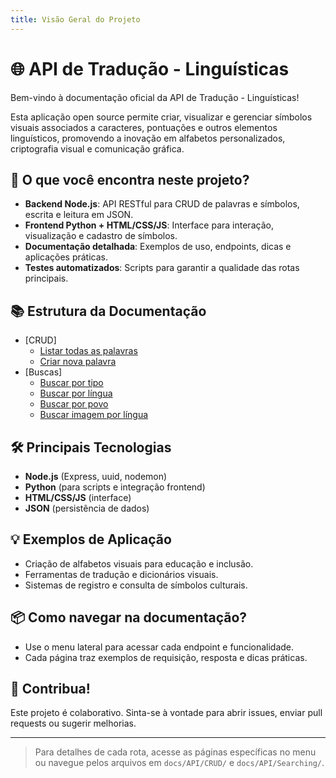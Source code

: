 ```yaml
---
title: Visão Geral do Projeto
---
```


# 🌐 API de Tradução - Linguísticas

Bem-vindo à documentação oficial da API de Tradução - Linguísticas!

Esta aplicação open source permite criar, visualizar e gerenciar símbolos visuais associados a caracteres, pontuações e outros elementos linguísticos, promovendo a inovação em alfabetos personalizados, criptografia visual e comunicação gráfica.

## 🚀 O que você encontra neste projeto?

- **Backend Node.js**: API RESTful para CRUD de palavras e símbolos, escrita e leitura em JSON.
- **Frontend Python + HTML/CSS/JS**: Interface para interação, visualização e cadastro de símbolos.
- **Documentação detalhada**: Exemplos de uso, endpoints, dicas e aplicações práticas.
- **Testes automatizados**: Scripts para garantir a qualidade das rotas principais.

## 📚 Estrutura da Documentação

- [CRUD]
    - [Listar todas as palavras](API/CRUD/all.md)
    - [Criar nova palavra](API/CRUD/create.md)
- [Buscas]
    - [Buscar por tipo](API/Searching/type.md)
    - [Buscar por língua](API/Searching/language.md)
    - [Buscar por povo](API/Searching/people.md)
    - [Buscar imagem por língua](API/Searching/image.md)

## 🛠️ Principais Tecnologias

- **Node.js** (Express, uuid, nodemon)
- **Python** (para scripts e integração frontend)
- **HTML/CSS/JS** (interface)
- **JSON** (persistência de dados)

## 💡 Exemplos de Aplicação

- Criação de alfabetos visuais para educação e inclusão.
- Ferramentas de tradução e dicionários visuais.
- Sistemas de registro e consulta de símbolos culturais.

## 📦 Como navegar na documentação?

- Use o menu lateral para acessar cada endpoint e funcionalidade.
- Cada página traz exemplos de requisição, resposta e dicas práticas.

## 🧩 Contribua!

Este projeto é colaborativo. Sinta-se à vontade para abrir issues, enviar pull requests ou sugerir melhorias.

---

> Para detalhes de cada rota, acesse as páginas específicas no menu ou navegue pelos arquivos em `docs/API/CRUD/` e `docs/API/Searching/`.
